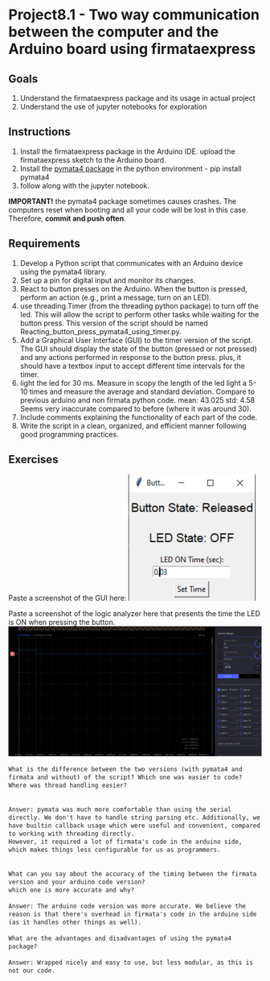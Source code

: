 # Project8.1 - Two way communication between the computer and the Arduino board using firmataexpress

## Goals
1. Understand the firmataexpress package and its usage in actual project
2. Understand the use of jupyter notebooks for exploration

## Instructions
1. Install the firmataexpress package in the Arduino IDE. upload the firmataexpress sketch to the Arduino board.
2. Install the [pymata4 package](https://mryslab.github.io/pymata4/install_pymata4/) in the python environment - pip install pymata4 
3. follow along with the jupyter notebook.

**IMPORTANT!** the pymata4 package sometimes causes crashes. The computers reset when booting and all your code will be lost in this case. Therefore, **commit and push often**.

## Requirements

1. Develop a Python script that communicates with an Arduino device using the pymata4 library.
2. Set up a pin for digital input and monitor its changes.
3. React to button presses on the Arduino. When the button is pressed, perform an action (e.g., print a message, turn on an LED).
5. use threading.Timer (from the threading python package) to turn off the led. This will allow the script to perform other tasks while waiting for the button press. This version of the script should be named Reacting_button_press_pymata4_using_timer.py.
6. Add a Graphical User Interface (GUI) to the timer version of the script. The GUI should display the state of the button (pressed or not pressed) and any actions performed in response to the button press. plus, it should have a textbox input to accept different time intervals for the timer.
7. light the led for 30 ms. Measure in scopy the length of the led light a 5-10 times and measure the average and standard deviation. Compare to previous arduino and non firmata python code.
    mean: 43.025
    std: 4.58
    Seems very inaccurate compared to before (where it was around 30).
8. Include comments explaining the functionality of each part of the code.
9. Write the script in a clean, organized, and efficient manner following good programming practices.


## Exercises
Paste a screenshot of the GUI here:
![alt text](image.png)

Paste a screenshot of the logic analyzer here that presents the time the LED is ON when pressing the button.
![alt text](image-1.png)
```
What is the difference between the two versions (with pymata4 and firmata and without) of the script? Which one was easier to code? Where was thread handling easier?


Answer: pymata was much more comfortable than using the serial directly. We don't have to handle string parsing etc. Additionally, we have builtin callback usage which were useful and convenient, compared to working with threading directly.
However, it required a lot of firmata's code in the arduino side, which makes things less configurable for us as programmers.


What can you say about the accuracy of the timing between the firmata version and your arduino code version?
which one is more accurate and why?

Answer: The arduino code version was more accurate. We believe the reason is that there's overhead in firmata's code in the arduino side (as it handles other things as well).

What are the advantages and disadvantages of using the pymata4 package?

Answer: Wrapped nicely and easy to use, but less modular, as this is not our code.